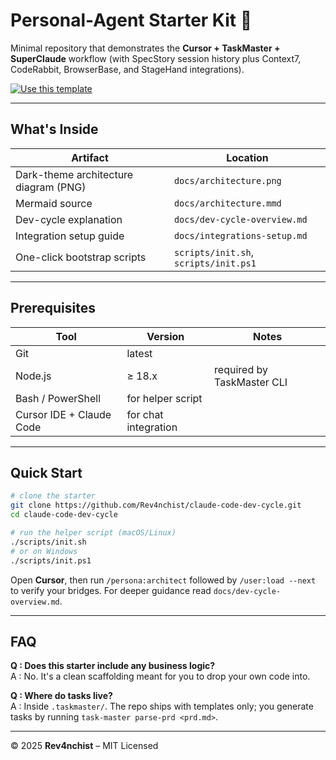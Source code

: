# Personal-Agent Starter Kit 🏁

Minimal repository that demonstrates the **Cursor + TaskMaster + SuperClaude** workflow (with SpecStory session history plus Context7, CodeRabbit, BrowserBase, and StageHand integrations).

[![Use this template](https://img.shields.io/badge/GitHub-Use%20this%20template-success?style=for-the-badge)](https://github.com/Rev4nchist/claude-code-dev-cycle/generate)

---

## What's Inside

| Artifact | Location |
|----------|----------|
| Dark-theme architecture diagram (PNG) | `docs/architecture.png` |
| Mermaid source | `docs/architecture.mmd` |
| Dev-cycle explanation | `docs/dev-cycle-overview.md` |
| Integration setup guide | `docs/integrations-setup.md` |
| One-click bootstrap scripts | `scripts/init.sh`, `scripts/init.ps1` |

---

## Prerequisites

| Tool | Version | Notes |
|------|---------|-------|
| Git | latest | |
| Node.js | ≥ 18.x | required by TaskMaster CLI |
| Bash / PowerShell | for helper script |
| Cursor IDE + Claude Code | for chat integration |

---

## Quick Start

```bash
# clone the starter
git clone https://github.com/Rev4nchist/claude-code-dev-cycle.git
cd claude-code-dev-cycle

# run the helper script (macOS/Linux)
./scripts/init.sh
# or on Windows
./scripts/init.ps1
```

Open **Cursor**, then run `/persona:architect` followed by `/user:load --next` to verify your bridges.  For deeper guidance read `docs/dev-cycle-overview.md`.

---

## FAQ

**Q : Does this starter include any business logic?**  
A : No.  It's a clean scaffolding meant for you to drop your own code into.

**Q : Where do tasks live?**  
A : Inside `.taskmaster/`.  The repo ships with templates only; you generate tasks by running `task-master parse-prd <prd.md>`.

---

© 2025 **Rev4nchist** – MIT Licensed 